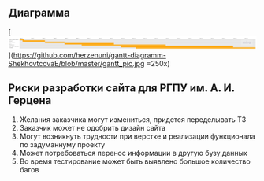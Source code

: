 ## Диаграмма 
[![gantt](https://github.com/herzenuni/gantt-diagramm-ShekhovtcovaE/blob/master/gantt_pic.jpg)](https://github.com/herzenuni/gantt-diagramm-ShekhovtcovaE/blob/master/gantt_pic.jpg =250x)

## Риски разработки сайта для РГПУ им. А. И. Герцена
1. Желания заказчика могут измениться, придется переделывать ТЗ
2. Заказчик может не одобрить дизайн сайта
2. Могут возникнуть трудности при верстке и реализации функционала по задуманнуму проекту
3. Может потребоваться перенос информации в другую бузу данных
4. Во время тестирование может быть выявлено большое количество багов
